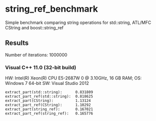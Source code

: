 string_ref_benchmark
====================

Simple benchmark comparing string operations for std::string, ATL/MFC CString and boost::string_ref

Results
-------

Number of iterations: 1000000

### Visual C++ 11.0 (32-bit build)

HW: Intel(R) Xeon(R) CPU E5-2687W 0 @ 3.10GHz, 16 GB RAM; OS: Windows 7 64-bit
SW: Visual Studio 2012

```
extract_part(std::string):      0.831809
extract_part_ref(std::string):  0.818625
extract_part(CString):          1.13124
extract_part_ref(CString):      1.10292
extract_part(string_ref):       0.167021
extract_part_ref(string_ref):   0.165776
```